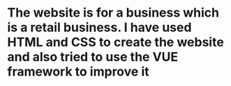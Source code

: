 # The website is for a business which is a retail business. I have used HTML and CSS to create the website and also tried to use the VUE framework to improve it
